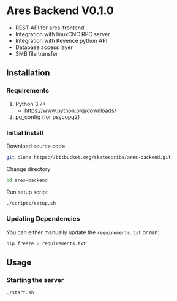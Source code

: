 # Ares Backend V0.1.0

- REST API for ares-frontend
- Integration with linuxCNC RPC server
- Integration with Keyence python API
- Database access layer
- SMB file transfer

## Installation

### Requirements
1) Python 3.7+
    - https://www.python.org/downloads/
2) pg_config (for psycopg2)

### Initial Install

Download source code
```bash
git clone https://bitbucket.org/skatescribe/ares-backend.git
```

Change directory
```bash
cd ares-backend
```

Run setup script
```bash
./scripts/setup.sh
```

### Updating Dependencies
You can either manually update the `requirements.txt` or run:
```bash
pip freeze > requirements.txt
```

## Usage

### Starting the server
```bash
./start.sh
```
